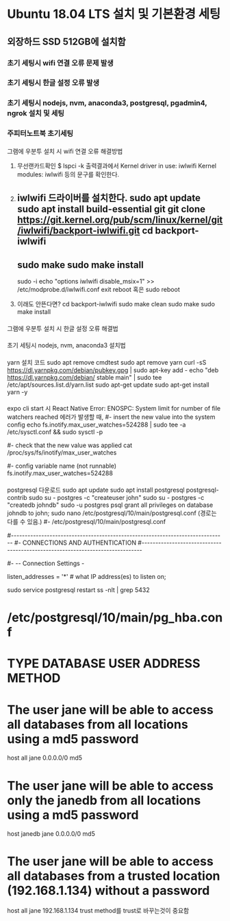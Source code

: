 # Ubuntu 18.04 LTS 설치 및 기본환경 세팅

## 외장하드 SSD 512GB에 설치함

### 초기 세팅시 wifi 연결 오류 문제 발생

### 초기 세팅시 한글 설정 오류 발생

### 초기 세팅시 nodejs, nvm, anaconda3, postgresql, pgadmin4, ngrok 설치 및 세팅

### 주피터노트북 초기세팅

####

그램에 우분투 설치 시 wifi 연결 오류 해결방법

1. 무선랜카드확인
   $ lspci -k
   출력결과에서
   Kernel driver in use: iwlwifi
   Kernel modules: iwlwifi
   등의 문구를 확인한다.

2. iwlwifi 드라이버를 설치한다.
   sudo apt update
   sudo apt install build-essential git
   git clone https://git.kernel.org/pub/scm/linux/kernel/git/iwlwifi/backport-iwlwifi.git
   cd backport-iwlwifi
   --
   sudo make
   sudo make install
   --
   sudo -i
   echo "options iwlwifi disable_msix=1" >> /etc/modprobe.d/iwlwifi.conf
   exit
   reboot 혹은 sudo reboot

3. 이래도 안뜬다면?
   cd backport-iwlwifi
   sudo make clean
   sudo make
   sudo make install

####

그램에 우분투 설치 시 한글 설정 오류 해결법

####

초기 세팅시 nodejs, nvm, anaconda3 설치법

####

yarn 설치 코드
sudo apt remove cmdtest
sudo apt remove yarn
curl -sS https://dl.yarnpkg.com/debian/pubkey.gpg | sudo apt-key add -
echo "deb https://dl.yarnpkg.com/debian/ stable main" | sudo tee /etc/apt/sources.list.d/yarn.list
sudo apt-get update
sudo apt-get install yarn -y

####

expo cli start 시 React Native Error: ENOSPC: System limit for number of file watchers reached 에러가
발생할 때,
#- insert the new value into the system config
echo fs.inotify.max_user_watches=524288 | sudo tee -a /etc/sysctl.conf && sudo sysctl -p

#- check that the new value was applied
cat /proc/sys/fs/inotify/max_user_watches

#- config variable name (not runnable)
fs.inotify.max_user_watches=524288

####

postgresql 다운로드
sudo apt update
sudo apt install postgresql postgresql-contrib
sudo su - postgres -c "createuser john"
sudo su - postgres -c "createdb johndb"
sudo -u postgres psql
grant all privileges on database johndb to john;
sudo nano /etc/postgresql/10/main/postgresql.conf (경로는 다를 수 있음.)
#- /etc/postgresql/10/main/postgresql.conf

#------------------------------------------------------------------------------
#- CONNECTIONS AND AUTHENTICATION
#------------------------------------------------------------------------------

#- -- Connection Settings -

listen_addresses = '\*' # what IP address(es) to listen on;

sudo service postgresql restart
ss -nlt | grep 5432

# /etc/postgresql/10/main/pg_hba.conf

# TYPE DATABASE USER ADDRESS METHOD

# The user jane will be able to access all databases from all locations using a md5 password

host all jane 0.0.0.0/0 md5

# The user jane will be able to access only the janedb from all locations using a md5 password

host janedb jane 0.0.0.0/0 md5

# The user jane will be able to access all databases from a trusted location (192.168.1.134) without a password

host all jane 192.168.1.134 trust
method를 trust로 바꾸는것이 중요함
